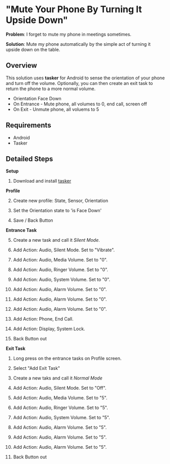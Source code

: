 #  "Mute Your Phone By Turning It Upside Down"

**Problem**: I forget to mute my phone in meetings sometimes.

**Solution**: Mute my phone automatically by the simple act of turning it upside down on the table.

Overview
--------
This solution uses **tasker** for Android to sense the orientation of your phone and turn off the volume. Optionally, you can then create an exit task to return the phone to a more normal volume.

* Orientation Face Down
* On Entrance - Mute phone, all volumes to 0, end call, screen off
* On Exit - Unmute phone, all voluems to 5

Requirements
------------

* Android
* Tasker

Detailed Steps
--------------

**Setup**

1. Download and install [tasker][taskerurl]

**Profile**

2. Create new profile: State, Sensor, Orientation

3. Set the Orientation state to 'is Face Down'

4. Save / Back Button

**Entrance Task**

5. Create a new task and call it *Silent Mode*.

5. Add Action: Audio, Silent Mode. Set to "Vibrate".

5. Add Action: Audio, Media Volume. Set to "0".

5. Add Action: Audio, Ringer Volume. Set to "0".

5. Add Action: Audio, System Volume. Set to "0".

5. Add Action: Audio, Alarm Volume. Set to "0".

5. Add Action: Audio, Alarm Volume. Set to "0".

5. Add Action: Audio, Alarm Volume. Set to "0".

5. Add Action: Phone, End Call.

5. Add Action: Display, System Lock.

5. Back Button out

**Exit Task**

1. Long press on the entrance tasks on Profile screen.

1. Select "Add Exit Task"

1. Create a new taks and call it *Normal Mode*

1. Add Action: Audio, Silent Mode. Set to "Off".

1. Add Action: Audio, Media Volume. Set to "5".

1. Add Action: Audio, Ringer Volume. Set to "5".

1. Add Action: Audio, System Volume. Set to "5".

1. Add Action: Audio, Alarm Volume. Set to "5".

1. Add Action: Audio, Alarm Volume. Set to "5".

1. Add Action: Audio, Alarm Volume. Set to "5".

1. Back Button out

[taskerurl]: http://tasker.dinglisch.net/

